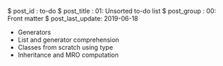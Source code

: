 $ post_id : to-do
$ post_title : 01: Unsorted to-do list
$ post_group : 00: Front matter
$ post_last_update: 2019-06-18

* Generators
* List and generator comprehension
* Classes from scratch using type
* Inheritance and MRO computation
